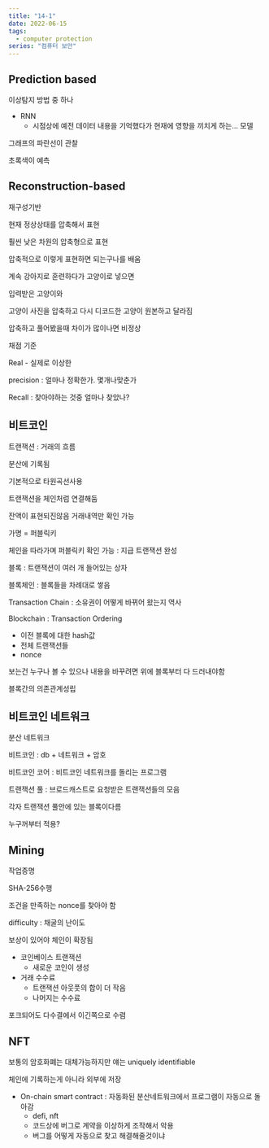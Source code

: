 ```yaml
---
title: "14-1"
date: 2022-06-15
tags:
  - computer protection
series: "컴퓨터 보안"
---
```


## Prediction based

이상탐지 방법 중 하나

* RNN
  * 시점상에 예전 데이터 내용을 기억했다가 현재에 영향을 끼치게 하는... 모델



그래프의 파란선이 관찰

초록색이 예측  



## Reconstruction-based

재구성기반

현재 정상상태를 압축해서 표현

훨씬 낮은 차원의 압축형으로 표현

압축적으로 이렇게 표현하면 되는구나를 배움

계속 강아지로 훈련하다가 고양이로 넣으면

입력받은 고양이와

고양이 사진을 압축하고 다시 디코드한 고양이 원본하고 달라짐

압축하고 풀어봤을때 차이가 많이나면 비정상



채점 기준

Real - 실제로 이상한

precision : 얼마나 정확한가. 몇개나맞춘가

Recall : 찾아야하는 것중 얼마나 찾았나?



## 비트코인

트랜잭션 : 거래의 흐름

분산에 기록됨

기본적으로 타원곡선사용

트랜잭션을 체인처럼 연결해둠

잔액이 표현되진않음 거래내역만 확인 가능



가명 = 퍼블릭키 

 체인을 따라가며 퍼블릭키 확인 가능 : 지급 트랜잭션 완성



블록 : 트랜잭션이 여러 개 들어있는 상자

블록체인 : 블록들을 차례대로 쌓음



Transaction Chain : 소유권이 어떻게 바뀌어 왔는지 역사

Blockchain : Transaction Ordering

* 이전 블록에 대한 hash값
* 전체 트랜잭션들
* nonce

보는건 누구나 볼 수 있으나 내용을 바꾸려면 위에 블록부터 다 드러내야함

블록간의 의존관계성립



## 비트코인 네트워크

분산 네트워크

비트코인 : db + 네트워크 + 암호





비트코인 코어 : 비트코인 네트워크를 돌리는 프로그램

트랜잭션 풀 : 브로드캐스트로 요청받은 트랜잭션들의 모음

각자 트랜잭션 풀안에 있는 블록이다름

누구꺼부터 적용?

## Mining 

작업증명

SHA-256수행

조건을 만족하는 nonce를 찾아야 함

difficulty : 채굴의 난이도

보상이 있어야 체인이 확장됨

* 코인베이스 트랜잭션
  * 새로운 코인이 생성
* 거래 수수료
  * 트랜잭션 아웃풋의 합이 더 작음
  * 나머지는 수수료



포크되어도 다수결에서 이긴쪽으로 수렴



## NFT

보통의 암호화폐는 대체가능하지만 얘는 uniquely identifiable

체인에 기록하는게 아니라 외부에 저장



* On-chain smart contract : 자동화된 분산네트워크에서 프로그램이 자동으로 돌아감
  * defi, nft
  * 코드상에 버그로 계약을 이상하게 조작해서 악용
  * 버그를 어떻게 자동으로 찾고 해결해줄것이냐
